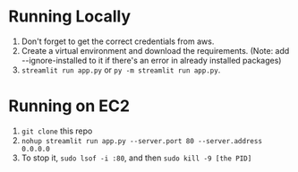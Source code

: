 # Running Locally

1. Don't forget to get the correct credentials from aws.
2. Create a virtual environment and download the requirements. (Note: add --ignore-installed to it if there's an error in already installed packages)
3. `streamlit run app.py` or `py -m streamlit run app.py`.

# Running on EC2
1. `git clone` this repo
2. `nohup streamlit run app.py --server.port 80 --server.address 0.0.0.0`
3. To stop it, `sudo lsof -i :80`, and then `sudo kill -9 [the PID]`
